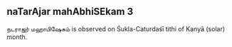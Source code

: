 ## naTarAjar mahAbhiSEkam 3

நடராஜர் மஹாபிஷேகம் is observed on Śukla-Caturdaśī tithi of Kanyā (solar) month.



